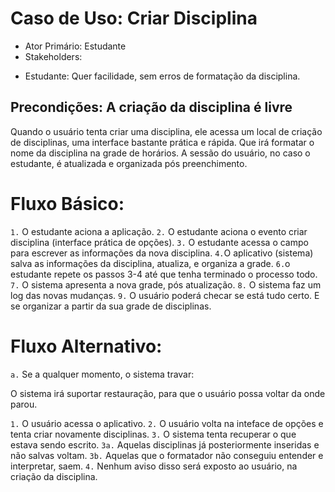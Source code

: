 # Caso de Uso: Criar Disciplina

* Ator Primário: Estudante
* Stakeholders:

- Estudante: Quer facilidade, sem erros de formatação da disciplina.

## Precondições: A criação da disciplina é livre

Quando o usuário tenta criar uma disciplina, ele acessa um local de criação de disciplinas, uma interface bastante prática e rápida. Que irá formatar o nome da disciplina na grade de horários. A sessão do usuário, no caso o estudante, é atualizada e organizada pós preenchimento.

# Fluxo Básico:

`1.` O estudante aciona a aplicação.
`2.` O estudante aciona o evento criar disciplina (interface prática de opções).
`3.` O estudante acessa o campo para escrever as informações da nova disciplina.
`4.`O aplicativo (sistema) salva as informações da disciplina, atualiza, e organiza a grade.
`6.`o estudante repete os passos 3-4 até que tenha terminado o processo todo.
`7.` O sistema apresenta a nova grade, pós atualização.
`8.` O sistema faz um log das novas mudanças.
`9.` O usuário poderá checar se está tudo certo. E se organizar a partir da sua grade de disciplinas.

# Fluxo Alternativo:

`a.` Se a qualquer momento, o sistema travar:

O sistema irá suportar restauração, para que o usuário possa voltar da onde parou. 

`1.` O usuário acessa o aplicativo.
`2.` O usuário volta na inteface de opções e tenta criar novamente disciplinas.
`3.` O sistema tenta recuperar o que estava sendo escrito.
`3a.` Aquelas disciplinas já posteriormente inseridas e não salvas voltam.
`3b.` Aquelas que o formatador não conseguiu entender e interpretar, saem.
`4.` Nenhum aviso disso será exposto ao usuário, na criação da disciplina.
